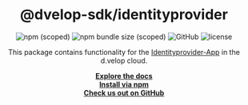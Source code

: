 <div align="center">

  <h1>@dvelop-sdk/identityprovider</h1>

  <img alt="npm (scoped)" src="https://img.shields.io/npm/v/@dvelop-sdk/identityprovider?style=for-the-badge">

  <img alt="npm bundle size (scoped)" src="https://img.shields.io/bundlephobia/min/@dvelop-sdk/identityprovider?style=for-the-badge">

  <img alt="GitHub" src="https://img.shields.io/badge/GitHub-dvelop--sdk--node-%23ff0844?logo=github&style=for-the-badge">

  <img alt="license" src="https://img.shields.io/github/license/d-velop/dvelop-sdk-node?style=for-the-badge">

  </br>

  <p>This package contains functionality for the <a href="https://developer.d-velop.de/documentation/idpapi/en/identityprovider-app-201523580.html">Identityprovider-App</a> in the d.velop cloud.</p>

  <a href="https://d-velop.github.io/dvelop-sdk-node/modules/identityprovider.html"><strong>Explore the docs</strong></a>
  </br>
  <a href="https://www.npmjs.com/package/@dvelop-sdk/identityprovider"><strong>Install via npm</strong></a>
  </br>
  <a href="https://github.com/d-velop/dvelop-sdk-node"><strong>Check us out on GitHub</strong></a>

</div>